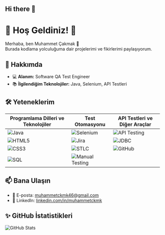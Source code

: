 ## Hi there 👋

# 🌟 Hoş Geldiniz! 🌟

Merhaba, ben Muhammet Çakmak 👋  
Burada kodlama yolculuğuma dair projelerimi ve fikirlerimi paylaşıyorum.

## 🚀 Hakkımda
- 💻 **Alanım:** Software QA Test Engineer  
- 📚 **İlgilendiğim Teknolojiler:** Java, Selenium, API Testleri  
  

## 🛠️ Yeteneklerim  

| **Programlama Dilleri ve Teknolojiler** | **Test Otomasyonu**                | **API Testleri ve Diğer Araçlar** |
|-----------------------------------------|------------------------------------|----------------------------------|
| ![Java](https://img.shields.io/badge/Java-ED8B00?style=for-the-badge&logo=java&logoColor=white) | ![Selenium](https://img.shields.io/badge/Selenium-43B02A?style=for-the-badge&logo=selenium&logoColor=white) | ![API Testing](https://img.shields.io/badge/API%20Testing-FF6F00?style=for-the-badge&logo=postman&logoColor=white) |
| ![HTML5](https://img.shields.io/badge/HTML5-E34F26?style=for-the-badge&logo=html5&logoColor=white) | ![Jira](https://img.shields.io/badge/Jira-0052CC?style=for-the-badge&logo=jira&logoColor=white) | ![JDBC](https://img.shields.io/badge/JDBC-4A4A4A?style=for-the-badge&logo=java&logoColor=white) |
| ![CSS3](https://img.shields.io/badge/CSS3-1572B6?style=for-the-badge&logo=css3&logoColor=white) | ![STLC](https://img.shields.io/badge/STLC-%23FFDD00?style=for-the-badge&logo=test&logoColor=black) | ![GitHub](https://img.shields.io/badge/GitHub-181717?style=for-the-badge&logo=github&logoColor=white) |
| ![SQL](https://img.shields.io/badge/SQL-336791?style=for-the-badge&logo=microsoft-sql-server&logoColor=white) | ![Manual Testing](https://img.shields.io/badge/Manual%20Testing-000000?style=for-the-badge&logo=github&logoColor=white) |                                  |

## 📫 Bana Ulaşın  
- 📧 E-posta: muhammetckmk46@gmail.com 
- 💼 LinkedIn: [linkedin.com/in/muhammetckmk](https://www.linkedin.com/in/muhammetckmk?lipi=urn%3Ali%3Apage%3Ad_flagship3_profile_view_base_contact_details%3BEam12VKoSq60cGIhwNMMpA%3D%3D)


## ✨ GitHub İstatistikleri  
![GitHub Stats](https://github-readme-stats.vercel.app/api?username=Muhammetckmk&show_icons=true&theme=radical)  

